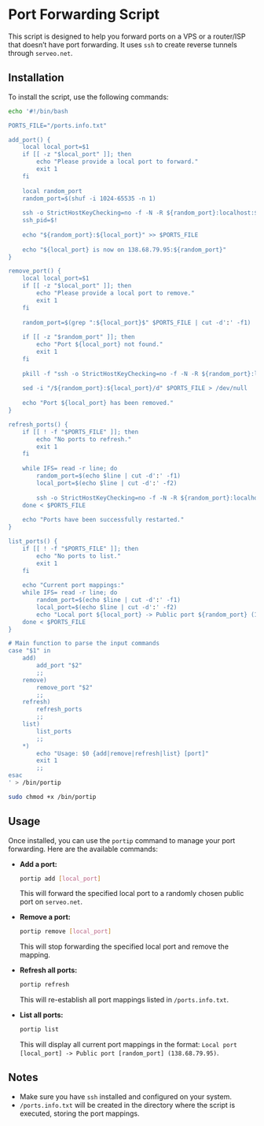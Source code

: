 # Port Forwarding Script

This script is designed to help you forward ports on a VPS or a router/ISP that doesn’t have port forwarding. It uses `ssh` to create reverse tunnels through `serveo.net`.

## Installation

To install the script, use the following commands:

```bash
echo '#!/bin/bash

PORTS_FILE="/ports.info.txt"

add_port() {
    local local_port=$1
    if [[ -z "$local_port" ]]; then
        echo "Please provide a local port to forward."
        exit 1
    fi
    
    local random_port
    random_port=$(shuf -i 1024-65535 -n 1)
    
    ssh -o StrictHostKeyChecking=no -f -N -R ${random_port}:localhost:${local_port} serveo.net > /dev/null &
    ssh_pid=$!
    
    echo "${random_port}:${local_port}" >> $PORTS_FILE
    
    echo "${local_port} is now on 138.68.79.95:${random_port}"
}

remove_port() {
    local local_port=$1
    if [[ -z "$local_port" ]]; then
        echo "Please provide a local port to remove."
        exit 1
    fi
    
    random_port=$(grep ":${local_port}$" $PORTS_FILE | cut -d':' -f1)
    
    if [[ -z "$random_port" ]]; then
        echo "Port ${local_port} not found."
        exit 1
    fi
    
    pkill -f "ssh -o StrictHostKeyChecking=no -f -N -R ${random_port}:localhost:${local_port} serveo.net" > /dev/null
    
    sed -i "/${random_port}:${local_port}/d" $PORTS_FILE > /dev/null
    
    echo "Port ${local_port} has been removed."
}

refresh_ports() {
    if [[ ! -f "$PORTS_FILE" ]]; then
        echo "No ports to refresh."
        exit 1
    fi
    
    while IFS= read -r line; do
        random_port=$(echo $line | cut -d':' -f1)
        local_port=$(echo $line | cut -d':' -f2)
        
        ssh -o StrictHostKeyChecking=no -f -N -R ${random_port}:localhost:${local_port} serveo.net > /dev/null &
    done < $PORTS_FILE
    
    echo "Ports have been successfully restarted."
}

list_ports() {
    if [[ ! -f "$PORTS_FILE" ]]; then
        echo "No ports to list."
        exit 1
    fi
    
    echo "Current port mappings:"
    while IFS= read -r line; do
        random_port=$(echo $line | cut -d':' -f1)
        local_port=$(echo $line | cut -d':' -f2)
        echo "Local port ${local_port} -> Public port ${random_port} (138.68.79.95)"
    done < $PORTS_FILE
}

# Main function to parse the input commands
case "$1" in
    add)
        add_port "$2"
        ;;
    remove)
        remove_port "$2"
        ;;
    refresh)
        refresh_ports
        ;;
    list)
        list_ports
        ;;
    *)
        echo "Usage: $0 {add|remove|refresh|list} [port]"
        exit 1
        ;;
esac
' > /bin/portip

sudo chmod +x /bin/portip
```

## Usage

Once installed, you can use the `portip` command to manage your port forwarding. Here are the available commands:

- **Add a port:**

    ```bash
    portip add [local_port]
    ```

    This will forward the specified local port to a randomly chosen public port on `serveo.net`.

- **Remove a port:**

    ```bash
    portip remove [local_port]
    ```

    This will stop forwarding the specified local port and remove the mapping.

- **Refresh all ports:**

    ```bash
    portip refresh
    ```

    This will re-establish all port mappings listed in `/ports.info.txt`.

- **List all ports:**

    ```bash
    portip list
    ```

    This will display all current port mappings in the format: `Local port [local_port] -> Public port [random_port] (138.68.79.95)`.

## Notes

- Make sure you have `ssh` installed and configured on your system.
- `/ports.info.txt` will be created in the directory where the script is executed, storing the port mappings.

